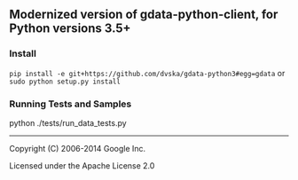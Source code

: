 ## Modernized version of gdata-python-client, for Python versions 3.5+

### Install

`pip install -e git+https://github.com/dvska/gdata-python3#egg=gdata`
or
`sudo python setup.py install`


### Running Tests and Samples

python ./tests/run_data_tests.py


 --------------------------------------------------------

 Copyright (C) 2006-2014 Google Inc.

 Licensed under the Apache License 2.0